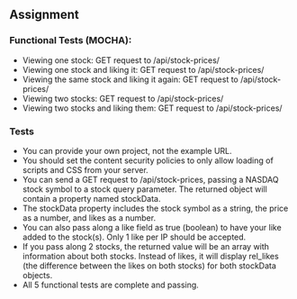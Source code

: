 ## Assignment

### Functional Tests (MOCHA):

- Viewing one stock: GET request to /api/stock-prices/
- Viewing one stock and liking it: GET request to /api/stock-prices/
- Viewing the same stock and liking it again: GET request to /api/stock-prices/
- Viewing two stocks: GET request to /api/stock-prices/
- Viewing two stocks and liking them: GET request to /api/stock-prices/

### Tests

- You can provide your own project, not the example URL.
- You should set the content security policies to only allow loading of scripts and CSS from your server.
- You can send a GET request to /api/stock-prices, passing a NASDAQ stock symbol to a stock query parameter. The returned object will contain a property named stockData.
- The stockData property includes the stock symbol as a string, the price as a number, and likes as a number.
- You can also pass along a like field as true (boolean) to have your like added to the stock(s). Only 1 like per IP should be accepted.
- If you pass along 2 stocks, the returned value will be an array with information about both stocks. Instead of likes, it will display rel_likes (the difference between the likes on both stocks) for both stockData objects.
- All 5 functional tests are complete and passing.
